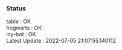 ### Status


table : OK  
hogwarts : OK  
icy-bot : OK  
Latest Update : 2022-07-05 21:07:55.140112
